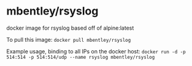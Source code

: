 # mbentley/rsyslog

docker image for rsyslog
based off of alpine:latest

To pull this image:
`docker pull mbentley/rsyslog`

Example usage, binding to all IPs on the docker host:
`docker run -d -p 514:514 -p 514:514/udp --name rsyslog mbentley/rsyslog`
